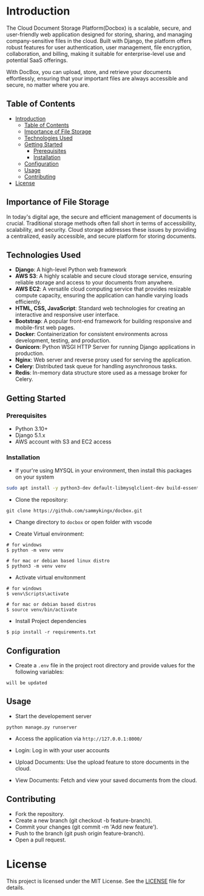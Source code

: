 # Introduction
The Cloud Document Storage Platform(Docbox) is a scalable, secure, and user-friendly web application designed for storing, sharing, and managing company-sensitive files in the cloud. Built with Django, the platform offers robust features for user authentication, user management, file encryption, collaboration, and billing, making it suitable for enterprise-level use and potential SaaS offerings.

With DocBox, you can upload, store, and retrieve your documents effortlessly, ensuring that your important files are always accessible and secure, no matter where you are.
## Table of Contents
- [Introduction](#introduction)
  - [Table of Contents](#table-of-contents)
  - [Importance of File Storage](#importance-of-file-storage)
  - [Technologies Used](#technologies-used)
  - [Getting Started](#getting-started)
    - [Prerequisites](#prerequisites)
    - [Installation](#installation)
  - [Configuration](#configuration)
  - [Usage](#usage)
  - [Contributing](#contributing)
- [License](#license)


## Importance of File Storage
In today's digital age, the secure and efficient management of documents is crucial. Traditional storage methods often fall short in terms of accessibility, scalability, and security. Cloud storage addresses these issues by providing a centralized, easily accessible, and secure platform for storing documents.

## Technologies Used
- **Django**: A high-level Python web framework
- **AWS S3**: A highly scalable and secure cloud storage service, ensuring reliable storage and access to your documents from anywhere.
- **AWS EC2**: A versatile cloud computing service that provides resizable compute capacity, ensuring the application can handle varying loads efficiently.
- **HTML, CSS, JavaScript**: Standard web technologies for creating an interactive and responsive user interface.
- **Bootstrap**: A popular front-end framework for building responsive and mobile-first web pages.
- **Docker**: Containerization for consistent environments across development, testing, and production.
- **Gunicorn**: Python WSGI HTTP Server for running Django applications in production.
- **Nginx**: Web server and reverse proxy used for serving the application.
- **Celery**: Distributed task queue for handling asynchronous tasks.
- **Redis**: In-memory data structure store used as a message broker for Celery.

## Getting Started
### Prerequisites
- Python 3.10+
- Django 5.1.x
- AWS account with S3 and EC2 access

### Installation
- If your're using MYSQL in your environment, then install this packages on your system
```bash
sudo apt install -y python3-dev default-libmysqlclient-dev build-essential pkg-config libmysqlclient-dev
```
- Clone the repository:
```
git clone https://github.com/sammykingx/docbox.git
```

- Change directory to `docbox` or open folder with vscode

- Create Virtual environment:
```
# for windows
$ python -m venv venv

# for mac or debian based linux distro
$ python3 -m venv venv
```

- Activate virtual envitonment
```
# for windows
$ venv\Scripts\activate

# for mac or debian based distros
$ source venv/bin/activate
```

- Install Project dependencies
```
$ pip install -r requirements.txt
```

## Configuration
- Create a `.env` file in the project root directory and provide values for the following variables:
```
will be updated
```

## Usage
- Start the developement server
```
python manage.py runserver
```

- Access the application via `http://127.0.0.1:8000/`

- Login:
Log in with your user accounts

- Upload Documents:
Use the upload feature to store documents in the cloud.

- View Documents:
Fetch and view your saved documents from the cloud.

## Contributing
- Fork the repository.
- Create a new branch (git checkout -b feature-branch).
- Commit your changes (git commit -m 'Add new feature').
- Push to the branch (git push origin feature-branch).
- Open a pull request.

# License
This project is licensed under the MIT License. See the [LICENSE](./LICENSE) file for details.